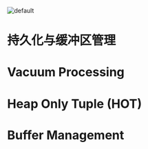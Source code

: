 ![default](https://user-images.githubusercontent.com/5803001/45228854-de88b400-b2f6-11e8-9ab0-d393ed19f21f.png)

# 持久化与缓冲区管理

# Vacuum Processing

# Heap Only Tuple (HOT)

# Buffer Management
